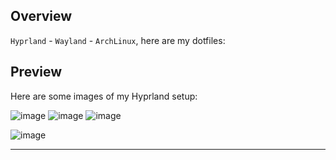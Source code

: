 
## Overview

````Hyprland```` - ````Wayland```` - ```ArchLinux```, here are my dotfiles:

## Preview

Here are some images of my Hyprland setup:

![image](https://github.com/user-attachments/assets/95a9d9ee-0ac7-472d-8df9-8bba07c4d936)
![image](https://github.com/user-attachments/assets/77c2aa01-f3b9-44e0-a85d-493908e64c00)
![image](https://github.com/user-attachments/assets/928f94ff-32d9-40b4-ad50-f1c3a6961256)


![image](https://github.com/user-attachments/assets/f338e6e4-dfbf-467d-b2a6-233e53c307dd)





--- 


